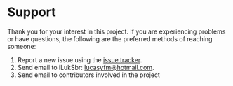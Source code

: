 Support
=======

Thank you for your interest in this project.  If you are experiencing problems or have questions, the following are the preferred methods of reaching someone:

1. Report a new issue using the [issue tracker](https://github.com/iLukSbr/travelling-salesman/issues).
2. Send email to iLukSbr: [lucasyfm@hotmail.com](mailto:lucasyfm@hotmail.com).
3. Send email to contributors involved in the project  
